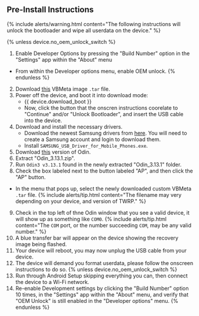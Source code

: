 ## Pre-Install Instructions

{% include alerts/warning.html content="The following instructions will unlock the bootloader and wipe all userdata on the device." %}

{% unless device.no_oem_unlock_switch %}
1. Enable Developer Options by pressing the "Build Number" option in the "Settings" app within the "About" menu
 * From within the Developer options menu, enable OEM unlock.
{% endunless %}
2. Download [this](https://dl.twrp.me/gts4lvwifi/vbmeta.tar.html) VBMeta image `.tar` file.
3. Power off the device, and boot it into download mode:
    * {{ device.download_boot }}
    * Now, click the button that the onscren instructions coorelate to "Continue" and/or "Unlock Bootloader", and insert the USB cable into the device.
4. Download and install the necessary drivers.
    * Download the newest Samsung drivers from [here](https://developer.samsung.com/mobile/android-usb-driver.html). You will need to create a Samsung account and login to download them.
    * Install `SAMSUNG_USB_Driver_for_Mobile_Phones.exe`.
5. Download [this](https://androidfilehost.com/?fid=4349826312261712202) version of Odin.
6. Extract "Odin_3.13.1.zip".
7. Run `Odin3 v3.13.1` found in the newly  extracted "Odin_3.13.1" folder.
8. Check the box labeled next to the button labeled "AP", and then click the "AP" button.
 * In the menu that pops up, select the newly downloaded custom VBMeta `.tar` file.
    {% include alerts/tip.html content="The filename may very depending on your device, and version of TWRP." %}
9. Check in the top left of thne Odin window that you see a valid device, it will show up as something like `COM0`.
    {% include alerts/tip.html content="The `COM` port, or the number succeeding `COM`, may be any valid number." %}
10. A blue transfer bar will appear on the device showing the recovery image being flashed.
11. Your device will reboot, you may now unplug the USB cable from your device.
12. The device will demand you format userdata, please follow the onscreen instructions to do so.
{% unless device.no_oem_unlock_switch %}
13. Run through Android Setup skipping everything you can, then connect the device to a Wi-Fi network.
14. Re-enable Development settings by clicking the "Build Number" option 10 times, in the "Settings" app within the "About" menu, and verify that "OEM Unlock" is still enabled in the "Developer options" menu.
{% endunless %}
